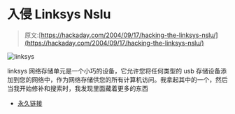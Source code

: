 # 入侵 Linksys Nslu

> 原文:[https://hackaday.com/2004/09/17/hacking-the-linksys-nslu/](https://hackaday.com/2004/09/17/hacking-the-linksys-nslu/)

![linksys](../Images/5452b8a5aadeb9f80f21a4bca1cbbb50.png)

linksys 网络存储单元是一个小巧的设备，它允许您将任何类型的 usb 存储设备添加到您的网络中，作为网络存储供您的所有计算机访问。我拿起其中的一个，然后当我开始修补和搜索时，我发现里面藏着更多的东西

*   [永久链接](http://www.tomsnetworking.com/Sections-article85.php)